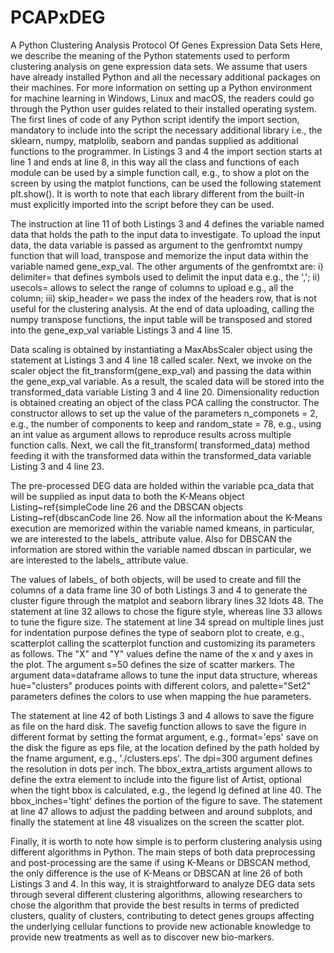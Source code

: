 # PCAPxDEG
A Python Clustering Analysis Protocol Of Genes Expression Data Sets
Here, we describe the meaning of the Python statements used to  perform clustering analysis on gene expression data sets. We assume that users have  already installed Python and all the necessary additional packages on their machines. For  more information on setting up a Python environment for machine learning in Windows,  Linux and macOS, the readers could go through the Python user guides related to their installed operating system. 
The first lines of code of any Python script identify the import section, mandatory to include into the script the necessary additional library i.e., the sklearn, numpy, matplolib, seaborn and pandas supplied as additional functions to the programmer. In Listings 3 and 4 the import section starts at line 1 and ends at line 8, in this way all the class and functions of each module can be used by a simple function call, e.g., to show a plot on the screen by using the matplot functions, can be used the following statement plt.show(). It is worth to note that each library different from the built-in must explicitly imported into the script before they can be used. 

The instruction at line 11 of both Listings 3 and 4 defines the variable named data that holds the path to the input data to investigate. To upload the input data, the data variable is passed as argument to the genfromtxt numpy function that will load, transpose and memorize the input data within the variable named gene_exp_val. The other arguments of the genfromtxt are: i) delimiter= that defines symbols used to delimit the  input data e.g., the ',';  ii) usecols= allows to select the range of columns to upload e.g., all the column; iii) skip_header= we pass the index of the headers row, that is not useful for the clustering analysis. At the end of data uploading, calling the numpy transpose functions, the input table will be transposed and stored into the gene_exp_val variable Listings 3 and 4 line 15.

Data scaling is obtained by instantiating a MaxAbsScaler object using the statement at Listings 3 and 4 line 18 called scaler. Next, we invoke on the scaler object the fit_transform(gene_exp_val) and passing the data within the gene_exp_val variable. As a result, the scaled data will be stored into the transformed_data variable Listing 3 and 4 line 20. 
Dimensionality reduction is obtained creating an object of the class PCA calling the constructor. The constructor allows to set up the value of the parameters n_componets = 2, e.g., the number of components to keep and random_state = 78, e.g., using an int value as argument allows to reproduce results across multiple function calls. Next, we call the fit_transform( transformed_data) method feeding it with the transformed data within the transformed_data variable Listing 3 and 4 line 23. 

The pre-processed DEG data are holded within the variable pca_data that will be supplied as input data to both the K-Means object Listing~ref{simpleCode line 26 and the DBSCAN objects Listing~ref{dbscanCode line 26. Now all the information about the K-Means execution are memorized within the variable named kmeans, in particular, we are interested to the labels_ attribute value. Also for DBSCAN the information are stored within the variable named dbscan in particular, we are interested to the labels_ attribute value.

The values of labels_ of both objects, will be used to create and fill the columns of a data frame line 30 of both Listings 3 and 4 to generate the cluster figure through the matplot and seaborn library lines 32 ldots 48. 
The statement at line 32 allows to chose the figure style, whereas line 33 allows to tune the figure size. The statement at line 34 spread on multiple lines just for indentation purpose defines the type of seaborn plot to create, e.g., scatterplot calling the scatterplot function and customizing its parameters as follows. The "X" and "Y" values define the name of the x and y axes in the plot.
The argument s=50 defines the size of scatter markers.
The argument data=dataframe allows to tune the input data structure, whereas hue="clusters" produces points with different colors, and palette="Set2" parameters defines the colors to use when mapping the hue parameters.

The statement at line 42 of both Listings 3 and 4 allows to save the figure as file on the hard disk. The savefig function allows to save the figure in different format by setting the format argument, e.g., format='eps' save on the disk the figure as eps file, at the location defined by the path holded by the fname argument, e.g., './clusters.eps'. The dpi=300 argument defines the resolution in dots per inch. The bbox_extra_artists argument allows to define the extra element to include into the figure list of Artist, optional when the tight bbox is calculated, e.g., the legend lg defined at line 40. The bbox_inches='tight' defines the portion of the figure to save.
The statement at line 47 allows to adjust the padding between and around subplots, and finally the statement at line 48 visualizes on the screen the scatter plot.

Finally, it is worth to note how simple is to perform clustering analysis using different algorithms in Python. The main steps of both data preprocessing and post-processing are the same if using K-Means or DBSCAN method, the only difference is the use of K-Means or DBSCAN at line 26 of both Listings 3 and 4. In this way, it is straightforward to analyze DEG data sets through several different clustering algorithms, allowing researchers to chose the algorithm that provide the best results in terms of predicted clusters, quality of clusters, contributing to detect genes groups affecting the underlying cellular functions to provide new actionable knowledge to provide new treatments as well as to discover new bio-markers.

